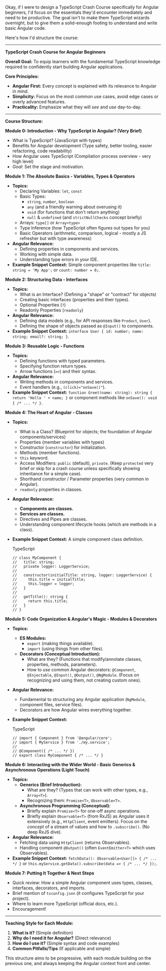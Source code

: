 Okay, if I were to design a TypeScript Crash Course specifically for Angular beginners, I'd focus on the essentials they'd encounter immediately and need to be productive. The goal isn't to make them TypeScript wizards overnight, but to give them a solid-enough footing to understand and write basic Angular code.

Here's how I'd structure the course:

---

**TypeScript Crash Course for Angular Beginners**

**Overall Goal:** To equip learners with the fundamental TypeScript knowledge required to confidently start building Angular applications.

**Core Principles:**

- **Angular First:** Every concept is explained with its relevance to Angular in mind.
- **Simplicity:** Focus on the most common use cases, avoid edge cases or overly advanced features.
- **Practicality:** Emphasize what they will _see_ and _use_ day-to-day.

---

**Course Structure:**

**Module 0: Introduction - Why TypeScript in Angular? (Very Brief)**

- What is TypeScript? (JavaScript with types)
- Benefits for Angular development (Type safety, better tooling, easier refactoring, code readability)
- How Angular uses TypeScript (Compilation process overview - very high level)
- _Goal:_ Set the stage and motivation.

**Module 1: The Absolute Basics - Variables, Types & Operators**

- **Topics:**
    - Declaring Variables: `let`, `const`
    - Basic Types:
        - `string`, `number`, `boolean`
        - `any` (and a friendly warning about overusing it)
        - `void` (for functions that don't return anything)
        - `null` & `undefined` (and `strictNullChecks` concept briefly)
    - Arrays: `type[]` or `Array<type>`
    - Type Inference (how TypeScript often figures out types for you)
    - Basic Operators (arithmetic, comparison, logical - mostly a JS refresher but with type awareness)
- **Angular Relevance:**
    - Defining properties in components and services.
    - Working with simple data.
    - Understanding type errors in your IDE.
- **Example Snippet Context:** Simple component properties like `title: string = 'My App';` or `count: number = 0;`.

**Module 2: Structuring Data - Interfaces**

- **Topics:**
    - What is an Interface? (Defining a "shape" or "contract" for objects)
    - Creating basic interfaces (properties and their types).
    - Optional Properties (`?`)
    - Readonly Properties (`readonly`)
- **Angular Relevance:**
    - Defining data models (e.g., for API responses like `Product`, `User`).
    - Defining the shape of objects passed as `@Input()` to components.
- **Example Snippet Context:** `interface User { id: number; name: string; email?: string; }`.

**Module 3: Reusable Logic - Functions**

- **Topics:**
    - Defining functions with typed parameters.
    - Specifying function return types.
    - Arrow functions (`=>`) and their syntax.
- **Angular Relevance:**
    - Writing methods in components and services.
    - Event handlers (e.g., `(click)="onSave()"`).
- **Example Snippet Context:** `function Greet(name: string): string { return 'Hello ' + name; }` or component methods like `onSave(): void { /* ... */ }`.

**Module 4: The Heart of Angular - Classes**

- **Topics:**
    - What is a Class? (Blueprint for objects; the foundation of Angular components/services)
    - Properties (member variables with types)
    - Constructor (`constructor`) for initialization.
    - Methods (member functions).
    - `this` keyword.
    - Access Modifiers: `public` (default), `private`. (Keep `protected` very brief or skip for a crash course unless specifically showing inheritance for a simple case).
    - Shorthand constructor / Parameter properties (very common in Angular).
    - `readonly` properties in classes.
- **Angular Relevance:**
    - **Components are classes.**
    - **Services are classes.**
    - Directives and Pipes are classes.
    - Understanding component lifecycle hooks (which are methods in a class).
- **Example Snippet Context:** A simple component class definition.
    
    TypeScript
    
    ```
    // class MyComponent {
    //   title: string;
    //   private logger: LoggerService;
    //
    //   constructor(initialTitle: string, logger: LoggerService) {
    //     this.title = initialTitle;
    //     this.logger = logger;
    //   }
    //
    //   getTitle(): string {
    //     return this.title;
    //   }
    // }
    ```
    

**Module 5: Code Organization & Angular's Magic - Modules & Decorators**

- **Topics:**
    - **ES Modules:**
        - `export` (making things available).
        - `import` (using things from other files).
    - **Decorators (Conceptual Introduction):**
        - What are they? (Functions that modify/annotate classes, properties, methods, parameters).
        - How to _use_ common Angular decorators: `@Component`, `@Injectable`, `@Input()`, `@Output()`, `@NgModule`. (Focus on recognizing and using them, not creating custom ones).
- **Angular Relevance:**
    - Fundamental to structuring any Angular application (`NgModule`, component files, service files).
    - Decorators are how Angular wires everything together.
- **Example Snippet Context:**
    
    TypeScript
    
    ```
    // import { Component } from '@angular/core';
    // import { MyService } from './my.service';
    //
    // @Component({ /* ... */ })
    // export class MyComponent { /* ... */ }
    ```
    

**Module 6: Interacting with the Wider World - Basic Generics & Asynchronous Operations (Light Touch)**

- **Topics:**
    - **Generics (Brief Introduction):**
        - What are they? (Types that can work with other types, e.g., `Array<T>`).
        - Recognizing them: `Promise<T>`, `Observable<T>`.
    - **Asynchronous Programming (Conceptual):**
        - Briefly explain `Promise<T>` for one-off async operations.
        - Briefly explain `Observable<T>` (from RxJS) as Angular uses it extensively (e.g., `HttpClient`, event emitters). Focus on the _concept_ of a stream of values and how to `.subscribe()`. (No deep RxJS dive).
- **Angular Relevance:**
    - Fetching data using `HttpClient` (returns Observables).
    - Handling component `@Output()` (often `EventEmitter<T>` which uses Observables).
- **Example Snippet Context:** `fetchData(): Observable<User[]> { /* ... */ }` or `this.myService.getData().subscribe(data => { /* ... */ });`.

**Module 7: Putting It Together & Next Steps**

- Quick review: How a simple Angular component uses types, classes, interfaces, decorators, and imports.
- Brief mention of `tsconfig.json` (it configures TypeScript for your project).
- Where to learn more TypeScript (official docs, etc.).
- Encouragement!

---

**Teaching Style for Each Module:**

1. **What is it?** (Simple definition)
2. **Why do I need it for Angular?** (Direct relevance)
3. **How do I use it?** (Simple syntax and code examples)
4. **Common Pitfalls/Tips** (If applicable and simple)

This structure aims to be progressive, with each module building on the previous one, and always keeping the Angular context front and center.